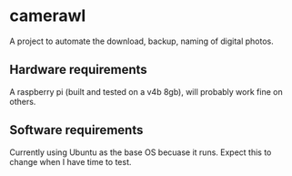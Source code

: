 # camerawl
A project to automate the download, backup, naming of digital photos.

## Hardware requirements
A raspberry pi (built and tested on a v4b 8gb), will probably work fine on others.

## Software requirements
Currently using Ubuntu as the base OS becuase it runs. Expect this to change when I have time to test.
